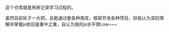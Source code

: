 <!--
 * @Author: your name
 * @Date: 2020-03-09 11:19:34
 * @LastEditTime: 2020-03-09 11:26:02
 * @LastEditors: your name
 * @Description: In User Settings Edit
 * @FilePath: /learn-js/README.md
 -->
这个仓库就是用来记录学习过程的。

虽然目前轮子一大把，总能通过套各种类库，框架开发各种项目，但我认为深刻理解并掌握js依旧是重中之重，自认为我的js水平很Low~~~

